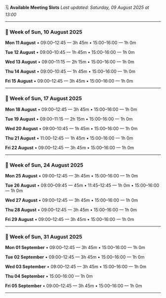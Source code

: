 🗓️ **Available Meeting Slots**
_Last updated: Saturday, 09 August 2025 at 13:00_

---

### 📅 Week of Sun, 10 August 2025

**Mon 11 August**
  • 09:00–12:45 — 3h 45m
  • 15:00–16:00 — 1h 0m

**Tue 12 August**
  • 09:00–10:45 — 1h 45m
  • 15:00–16:00 — 1h 0m

**Wed 13 August**
  • 09:00–11:15 — 2h 15m
  • 15:00–16:00 — 1h 0m

**Thu 14 August**
  • 09:00–10:45 — 1h 45m
  • 15:00–16:00 — 1h 0m

**Fri 15 August**
  • 09:00–12:45 — 3h 45m
  • 15:00–16:00 — 1h 0m

---

### 📅 Week of Sun, 17 August 2025

**Mon 18 August**
  • 09:00–12:45 — 3h 45m
  • 15:00–16:00 — 1h 0m

**Tue 19 August**
  • 09:00–11:15 — 2h 15m
  • 15:00–16:00 — 1h 0m

**Wed 20 August**
  • 09:00–10:45 — 1h 45m
  • 15:00–16:00 — 1h 0m

**Thu 21 August**
  • 11:00–12:45 — 1h 45m
  • 15:00–16:00 — 1h 0m

**Fri 22 August**
  • 09:00–12:45 — 3h 45m
  • 15:00–16:00 — 1h 0m

---

### 📅 Week of Sun, 24 August 2025

**Mon 25 August**
  • 09:00–12:45 — 3h 45m
  • 15:00–16:00 — 1h 0m

**Tue 26 August**
  • 09:00–09:45 — 45m
  • 11:45–12:45 — 1h 0m
  • 15:00–16:00 — 1h 0m

**Wed 27 August**
  • 09:00–12:45 — 3h 45m
  • 15:00–16:00 — 1h 0m

**Thu 28 August**
  • 09:00–12:45 — 3h 45m
  • 15:00–16:00 — 1h 0m

**Fri 29 August**
  • 09:00–12:45 — 3h 45m
  • 15:00–16:00 — 1h 0m

---

### 📅 Week of Sun, 31 August 2025

**Mon 01 September**
  • 09:00–12:45 — 3h 45m
  • 15:00–16:00 — 1h 0m

**Tue 02 September**
  • 09:00–12:45 — 3h 45m
  • 15:00–16:00 — 1h 0m

**Wed 03 September**
  • 09:00–12:45 — 3h 45m
  • 15:00–16:00 — 1h 0m

**Thu 04 September**
  • 15:00–16:00 — 1h 0m

**Fri 05 September**
  • 09:00–12:45 — 3h 45m
  • 15:00–16:00 — 1h 0m

---